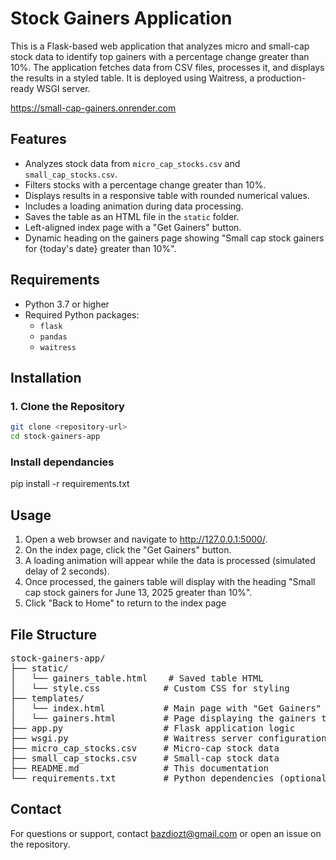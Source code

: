 # Stock Gainers Application

This is a Flask-based web application that analyzes micro and small-cap stock data to identify top gainers with a percentage change greater than 10%. The application fetches data from CSV files, processes it, and displays the results in a styled table. It is deployed using Waitress, a production-ready WSGI server.

https://small-cap-gainers.onrender.com 

## Features
- Analyzes stock data from `micro_cap_stocks.csv` and `small_cap_stocks.csv`.
- Filters stocks with a percentage change greater than 10%.
- Displays results in a responsive table with rounded numerical values.
- Includes a loading animation during data processing.
- Saves the table as an HTML file in the `static` folder.
- Left-aligned index page with a "Get Gainers" button.
- Dynamic heading on the gainers page showing "Small cap stock gainers for {today's date} greater than 10%".

## Requirements
- Python 3.7 or higher
- Required Python packages:
  - `flask`
  - `pandas`
  - `waitress`

## Installation

### 1. Clone the Repository
```bash
git clone <repository-url>
cd stock-gainers-app
```

### Install dependancies
pip install -r requirements.txt


## Usage
1. Open a web browser and navigate to http://127.0.0.1:5000/.
2. On the index page, click the "Get Gainers" button.
3. A loading animation will appear while the data is processed (simulated delay of 2 seconds).
4. Once processed, the gainers table will display with the heading "Small cap stock gainers for June 13, 2025 greater than 10%".
5. Click "Back to Home" to return to the index page

## File Structure 

<pre>
stock-gainers-app/
├── static/
│   └── gainers_table.html    # Saved table HTML
│   └── style.css            # Custom CSS for styling
├── templates/
│   └── index.html           # Main page with "Get Gainers" button
│   └── gainers.html         # Page displaying the gainers table
├── app.py                   # Flask application logic
├── wsgi.py                  # Waitress server configuration
├── micro_cap_stocks.csv     # Micro-cap stock data
├── small_cap_stocks.csv     # Small-cap stock data
├── README.md                # This documentation
└── requirements.txt         # Python dependencies (optional)
</pre>

## Contact
For questions or support, contact bazdiozt@gmail.com or open an issue on the repository.
